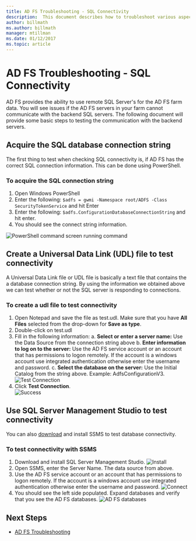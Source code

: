 ```yaml
---
title: AD FS Troubleshooting - SQL Connectivity
description:  This document describes how to troubleshoot various aspects of AD FS
author: billmath
ms.author: billmath
manager: mtillman
ms.date: 01/12/2017
ms.topic: article
---
```


# AD FS Troubleshooting - SQL Connectivity
AD FS provides the ability to use remote SQL Server's for the AD FS farm data.  You will see issues if the AD FS servers in your farm cannot communicate with the backend SQL servers.  The following document will provide some basic steps to testing the communication with the backend servers.

## Acquire the SQL database connection string
The first thing to test when checking SQL connectivity is, if AD FS has the correct SQL connection information.  This can be done using PowerShell.

### To acquire the SQL connection string
1.  Open Windows PowerShell
2. Enter the following: `$adfs = gwmi -Namespace root/ADFS -Class SecurityTokenService` and hit Enter
3. Enter the following:  `$adfs.ConfigurationDatabaseConnectionString` and hit enter.
4. You should see the connect string information.

![PowerShell command screen running command](media/ad-fs-tshoot-sql/sql2.png)

## Create a Universal Data Link (UDL) file to test connectivity
A Universal Data Link file or UDL file is basically a text file that contains the a database connection string.  By using the information we obtained above we can test whether or not the SQL server is responding to connections.

### To create a udl file to test connectivity

1. Open Notepad and save the file as test.udl.  Make sure that you have **All Files** selected from the drop-down for **Save as type**.
2. Double-click on test.udl
3. Fill in the following information:
    a. **Select or enter a server name:**  Use the Data Source from the connection string above
    b. **Enter information to log on to the server:**  Use the AD FS service account or an account that has permissions to logon remotely.  If the account is a windows account use integrated authentication otherwise enter the username and password.
    c. **Select the database on the server:** Use the Initial Catalog from the string above.  Example:  AdfsConfigurationV3.
![Test Connection](media/ad-fs-tshoot-sql/sql4.png)
1. Click **Test Connection**.</br>
![Success](media/ad-fs-tshoot-sql/sql3.png)

## Use SQL Server Management Studio to test connectivity
You can also [download](https://go.microsoft.com/fwlink/?linkid=864329) and install SSMS to test database connectivity.

### To test connectivity with SSMS
1. Download and install SQL Server Management Studio.
![Install](media/ad-fs-tshoot-sql/sql5.png)
1. Open SSMS, enter the Server Name.  The data source from above.
2. Use the AD FS service account or an account that has permissions to logon remotely.  If the account is a windows account use integrated authentication otherwise enter the username and password.
![Connect](media/ad-fs-tshoot-sql/sql6.png)
1. You should see the left side populated.  Expand databases and verify that you see the AD FS databases.
![AD FS databases](media/ad-fs-tshoot-sql/sql7.png)

## Next Steps

- [AD FS Troubleshooting](ad-fs-tshoot-overview.md)
